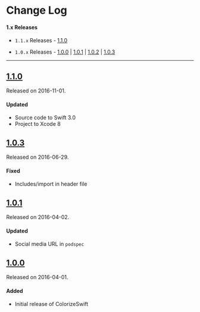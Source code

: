 # Change Log

#### 1.x Releases
- `1.1.x` Releases - [1.1.0](#110)

- `1.0.x` Releases - [1.0.0](#100) | [1.0.1](#101) | [1.0.2](#102) | [1.0.3](#103) 

---

## [1.1.0](https://github.com/mtynior/ColorizeSwift/releases/tag/1.1.0)
Released on 2016-11-01.

#### Updated
- Source code to Swift 3.0	
- Project to Xcode 8

## [1.0.3](https://github.com/mtynior/ColorizeSwift/releases/tag/1.0.3)
Released on 2016-06-29.

#### Fixed
- Includes/import in header file

## [1.0.1](https://github.com/mtynior/ColorizeSwift/releases/tag/1.0.1)
Released on 2016-04-02.

#### Updated
- Social media URL in `podspec`	

## [1.0.0](https://github.com/mtynior/ColorizeSwift/releases/tag/1.0.0)
Released on 2016-04-01.

#### Added
- Initial release of ColorizeSwift
